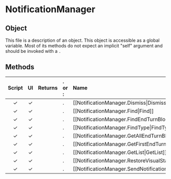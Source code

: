 # NotificationManager
## Object
This file is a description of an object. This object is accessible as a global variable. Most of its methods do not expect an implicit "self" argument and should be invoked with a `.`

## Methods
| Script | UI  | Returns | . or : | Name | Arguments |
|:------:|:---:| -------:|:---- |:---- |:--------- |
|✓|✓| |.|[[NotificationManager.Dismiss\|Dismiss]]| |
|✓|✓| |.|[[NotificationManager.Find\|Find]]| |
|✓|✓| |.|[[NotificationManager.FindEndTurnBlocking\|FindEndTurnBlocking]]| |
|✓|✓| |.|[[NotificationManager.FindType\|FindType]]| |
|✓|✓| |.|[[NotificationManager.GetAllEndTurnBlocking\|GetAllEndTurnBlocking]]| |
|✓|✓| |.|[[NotificationManager.GetFirstEndTurnBlocking\|GetFirstEndTurnBlocking]]| |
|✓|✓| |.|[[NotificationManager.GetList\|GetList]]| |
|✓|✓| |.|[[NotificationManager.RestoreVisualState\|RestoreVisualState]]| |
|✓|✓| |.|[[NotificationManager.SendNotification\|SendNotification]]| |
